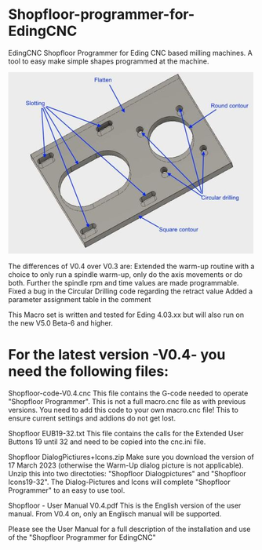 # Shopfloor-programmer-for-EdingCNC

EdingCNC Shopfloor Programmer for Eding CNC based milling machines.
A tool to easy make simple shapes programmed at the machine.

[<img src="https://github.com/VelocityMaximus/Eding-Shopfloor-Programmer-mill-/blob/main/example_milling_shopfloor_programmer.jpg">](https://github.com/VelocityMaximus/Eding-Shopfloor-Programmer-mill-)

The differences of V0.4 over V0.3 are:
Extended the warm-up routine with a choice to only run a spindle warm-up, only do the axis
movements or do both. Further the spindle rpm and time values are made programmable.
Fixed a bug in the Circular Drilling code regarding the retract value
Added a parameter assignment table in the comment

This Macro set is written and tested for Eding 4.03.xx but will also run on the new V5.0 Beta-6 and higher.

# For the latest version -V0.4- you need the following files:

Shopfloor-code-V0.4.cnc
   This file contains the G-code needed to operate "Shopfloor Programmer". This is not a full macro.cnc file as with previous versions.
    You need to add this code to your own macro.cnc file! This to ensure current settings and addions do not get lost.

Shopfloor EUB19-32.txt
   This file contains the calls for the Extended User Buttons 19 until 32 and need to be copied into the cnc.ini file.

Shopfloor DialogPictiures+Icons.zip
   Make sure you download the version of 17 March 2023 (otherwise the Warm-Up dialog picture is not applicable).
   Unzip this into two directoties: "Shopfloor Dialogpictures" and "Shopfloor Icons19-32". The Dialog-Pictures and Icons will
   complete "Shopfloor Programmer" to an easy to use tool. 

Shopfloor - User Manual V0.4.pdf
  This is the English version of the user manual. From V0.4 on, only an Englisch manual will be supported.

Please see the User Manual for a full description of the installation and use of the "Shopfloor Programmer for EdingCNC"
